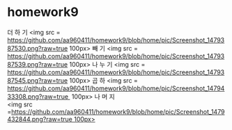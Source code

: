 # homework9
더 하 기
<img src = https://github.com/aa960411/homework9/blob/home/pic/Screenshot_1479387530.png?raw=true 100px>
빼 기
<img src = https://github.com/aa960411/homework9/blob/home/pic/Screenshot_1479387539.png?raw=true 100px> 
나 누 기
<img src = https://github.com/aa960411/homework9/blob/home/pic/Screenshot_1479387545.png?raw=true 100px>
곱 하 
<img src = https://github.com/aa960411/homework9/blob/home/pic/Screenshot_1479433308.png?raw=true  100px>
나 머 지  
<img src =https://github.com/aa960411/homework9/blob/home/pic/Screenshot_1479432844.png?raw=true 100px>
